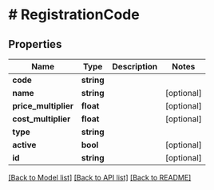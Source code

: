 # # RegistrationCode

## Properties

Name | Type | Description | Notes
------------ | ------------- | ------------- | -------------
**code** | **string** |  |
**name** | **string** |  | [optional]
**price_multiplier** | **float** |  | [optional]
**cost_multiplier** | **float** |  | [optional]
**type** | **string** |  |
**active** | **bool** |  | [optional]
**id** | **string** |  | [optional]

[[Back to Model list]](../../README.md#models) [[Back to API list]](../../README.md#endpoints) [[Back to README]](../../README.md)
